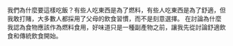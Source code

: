 我們為什麼要這樣吃飯？有些人吃東西是為了燃料，有些人吃東西是為了舒適，但我敢打賭，大多數人都採用了父母的飲食習慣，而不是刻意選擇。
在討論為什麼我認為食物應該作為燃料食用，好味道只是一種副產物之前，讓我先從討論舒適飲食和傳統飲食開始。